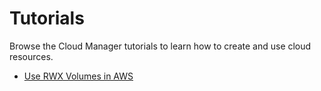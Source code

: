 # Tutorials

Browse the Cloud Manager tutorials to learn how to create and use cloud resources.

* [Use RWX Volumes in AWS](./01-10-aws-nfs-volume.md)
